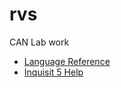 # rvs

CAN Lab work

- [Language Reference](http://www.millisecond.com/support/docs/v5/html/language/languagereference.htm)
- [Inquisit 5 Help](http://www.millisecond.com/support/docs/v5/Inquisit.pdf)
